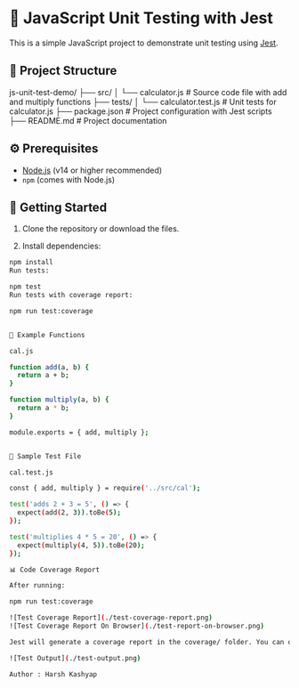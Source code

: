 # 🧪 JavaScript Unit Testing with Jest

This is a simple JavaScript project to demonstrate unit testing using [Jest](https://jestjs.io/).

## 📁 Project Structure

js-unit-test-demo/
├── src/
│ └── calculator.js # Source code file with add and multiply functions
├── tests/
│ └── calculator.test.js # Unit tests for calculator.js
├── package.json # Project configuration with Jest scripts
├── README.md # Project documentation

## ⚙️ Prerequisites

- [Node.js](https://nodejs.org/en/) (v14 or higher recommended)
- `npm` (comes with Node.js)


## 🚀 Getting Started

1. Clone the repository or download the files.

2. Install dependencies:

```bash
npm install
Run tests:

npm test
Run tests with coverage report:

npm run test:coverage


🧠 Example Functions

cal.js

function add(a, b) {
  return a + b;
}

function multiply(a, b) {
  return a * b;
}

module.exports = { add, multiply };


🧪 Sample Test File

cal.test.js

const { add, multiply } = require('../src/cal');

test('adds 2 + 3 = 5', () => {
  expect(add(2, 3)).toBe(5);
});

test('multiplies 4 * 5 = 20', () => {
  expect(multiply(4, 5)).toBe(20);
});

📊 Code Coverage Report

After running:

npm run test:coverage

![Test Coverage Report](./test-coverage-report.png)
![Test Coverage Report On Browser](./test-report-on-browser.png)

Jest will generate a coverage report in the coverage/ folder. You can open coverage/lcov-report/index.html in your browser to view a detailed breakdown.

![Test Output](./test-output.png)

Author : Harsh Kashyap